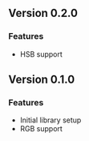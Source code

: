 ## Version 0.2.0
### Features
* HSB support

## Version 0.1.0
### Features
* Initial library setup
* RGB support
